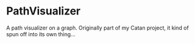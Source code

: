 PathVisualizer
==============

A path visualizer on a graph. Originally part of my Catan project, it kind of spun off into its own thing...
